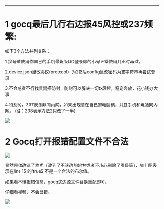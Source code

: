 ------


# 1	gocq最后几行右边报45风控或237频繁:

如下3个方法并列关系：

1.换号或使用你自己的手机最新版QQ登录你的小号正常使用几小时再试。

2.device.json里改协议(protocol）为2然后config里改密码为空字符串再尝试登录 

3.不会或者不行找鼠鼠搭防封，防封可以解决一切tx风控，稳定奔放，花小钱办大事

4.特别的，237表示非同内网，如果出现请在自己家电脑搞，并且手机和电脑同内网。
(注：238表示方法2只改了一半)

![](https://cn-sy1.rains3.com/jiaocheng/zp.gif)


# 2 Gocq打开报错配置文件不合法

![](https://cn-sy1.rains3.com/jiaocheng/wt1.png)

显然是你改错了格式（改到了不该改的地方或者不小心删除了引号等），如上图表示在line 15 的‘trueS’不是一个合法的布尔值。

如果看不懂报错信息，gocq这边源文件替换重配即可。

仔细看视频，不会出错。

![](https://cn-sy1.rains3.com/jiaocheng/pls.gif)


